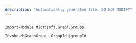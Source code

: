 ```yaml
---
description: "Automatically generated file. DO NOT MODIFY"
---
```


```powershellv2

Import-Module Microsoft.Graph.Groups

Invoke-MgGraphGroup -GroupId $groupId

```